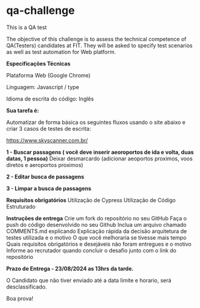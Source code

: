 # qa-challenge
This is a QA test

The objective of this challenge is to assess the technical competence of QA(Testers) candidates at FIT. They will be asked to specify test scenarios as well as test automation for Web platform.

**Especificações Técnicas**

Plataforma Web (Google Chrome)

Linguagem: Javascript / type

Idioma de escrita do código: Inglês


**Sua tarefa é:**

Automatizar de forma básica os seguintes fluxos usando o site abaixo e criar 3 casos de testes de escrita:


https://www.skyscanner.com.br/

**1 - Buscar passagens ( você deve inserir aeoroportos de ida e volta, duas datas, 1 pessoa)** 
Deixar desmarcardo (adicionar aeoportos proximos, voos diretos e aeroportos proximos)

**2 - Editar busca de passagens** 

**3 - Limpar a busca de passagens** 

**Requisitos obrigatórios**
Utilização de Cypress
Utilização de Código Estruturado


**Instruções de entrega**
Crie um fork do repositório no seu GitHub
Faça o push do código desenvolvido no seu Github
Inclua um arquivo chamado COMMENTS.md explicando
Explicação rápida da decisão arquitetura de testes utilizada e o motivo 
O que você melhoraria se tivesse mais tempo
Quais requisitos obrigatórios e desejáveis não foram entregues e o motivo
Informe ao recrutador quando concluir o desafio junto com o link do repositório

**Prazo de Entrega - 23/08/2024 as 13hrs da tarde.**

O Candidato que não tiver enviado até a data limite e horario, será desclassificado.

Boa prova!
